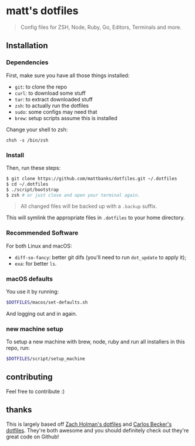 # matt's dotfiles

> Config files for ZSH, Node, Ruby, Go, Editors, Terminals and more.

## Installation

### Dependencies

First, make sure you have all those things installed:

- `git`: to clone the repo
- `curl`: to download some stuff
- `tar`: to extract downloaded stuff
- `zsh`: to actually run the dotfiles
- `sudo`: some configs may need that
- `brew`: setup scripts assume this is installed

Change your shell to zsh:

`chsh -s /bin/zsh`

### Install

Then, run these steps:

```sh
$ git clone https://github.com/mattbanks/dotfiles.git ~/.dotfiles
$ cd ~/.dotfiles
$ ./script/bootstrap
$ zsh # or just close and open your terminal again.
```

> All changed files will be backed up with a `.backup` suffix.

This will symlink the appropriate files in `.dotfiles` to your home directory.

### Recommended Software

For both Linux and macOS:

- `diff-so-fancy`: better git difs (you'll need to run `dot_update` to apply it);
- `exa`: for better `ls`.

### macOS defaults

You use it by running:

```sh
$DOTFILES/macos/set-defaults.sh
```

And logging out and in again.

### new machine setup

To setup a new machine with brew, node, ruby and run all installers in this repo, run:

```sh
$DOTFILES/script/setup_machine
```

## contributing

Feel free to contribute :)

## thanks

This is largely based off [Zach Holman's dotfiles](https://github.com/holman/dotfiles) and [Carlos Becker's dotfiles](https://github.com/caarlos0/dotfiles). They're both awesome and you should definitely check out they're great code on Github!
